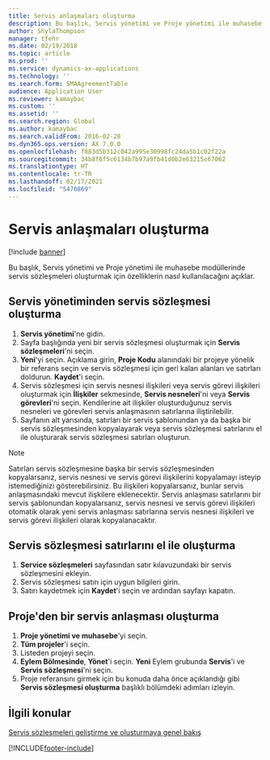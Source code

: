 ```yaml
---
title: Servis anlaşmaları oluşturma
description: Bu başlık, Servis yönetimi ve Proje yönetimi ile muhasebe modüllerinde servis sözleşmeleri oluşturmak için özelliklerin nasıl kullanılacağını açıklar.
author: ShylaThompson
manager: tfehr
ms.date: 02/19/2018
ms.topic: article
ms.prod: ''
ms.service: dynamics-ax-applications
ms.technology: ''
ms.search.form: SMAAgreementTable
audience: Application User
ms.reviewer: kamaybac
ms.custom: ''
ms.assetid: ''
ms.search.region: Global
ms.author: kamaybac
ms.search.validFrom: 2016-02-28
ms.dyn365.ops.version: AX 7.0.0
ms.openlocfilehash: f883d5b312c042a995e30998fc24da5b1c02f22a
ms.sourcegitcommit: 34b8f6f5c6134b7b97a9fb41d0b2e63215c67062
ms.translationtype: HT
ms.contentlocale: tr-TR
ms.lasthandoff: 02/17/2021
ms.locfileid: "5470869"
---
```

# <a name="create-service-agreements"></a>Servis anlaşmaları oluşturma

[!include [banner](../includes/banner.md)]

Bu başlık, Servis yönetimi ve Proje yönetimi ile muhasebe modüllerinde servis sözleşmeleri oluşturmak için özelliklerin nasıl kullanılacağını açıklar.

## <a name="create-a-service-agreement-from-service-management"></a>Servis yönetiminden servis sözleşmesi oluşturma

1. **Servis yönetimi**'ne gidin.
2. Sayfa başlığında yeni bir servis sözleşmesi oluşturmak için **Servis sözleşmeleri**'ni seçin. 
3. **Yeni**'yi seçin. Açıklama girin, **Proje Kodu** alanındaki bir projeye yönelik bir referans seçin ve servis sözleşmesi için geri kalan alanları ve satırları doldurun. **Kaydet**'i seçin.
4. Servis sözleşmesi için servis nesnesi ilişkileri veya servis görevi ilişkileri oluşturmak için **İlişkiler** sekmesinde, **Servis nesneleri**'ni veya **Servis görevleri**'ni seçin. Kendilerine ait ilişkiler oluşturduğunuz servis nesneleri ve görevleri servis anlaşmasının satırlarına iliştirilebilir.
5. Sayfanın alt yarısında, satırları bir servis şablonundan ya da başka bir servis sözleşmesinden kopyalayarak veya servis sözleşmesi satırlarını el ile oluşturarak servis sözleşmesi satırları oluşturun.

> [!NOTE]
> Satırları servis sözleşmesine başka bir servis sözleşmesinden kopyalarsanız, servis nesnesi ve servis görevi ilişkilerini kopyalamayı isteyip istemediğinizi gösterebilirsiniz. Bu ilişkileri kopyalarsanız, bunlar servis anlaşmasındaki mevcut ilişkilere eklenecektir. Servis anlaşması satırlarını bir servis şablonundan kopyalarsanız, servis nesnesi ve servis görevi ilişkileri otomatik olarak yeni servis anlaşması satırlarına servis nesnesi ilişkileri ve servis görevi ilişkileri olarak kopyalanacaktır.

## <a name="create-service-agreement-lines-manually"></a>Servis sözleşmesi satırlarını el ile oluşturma

1. **Service sözleşmeleri** sayfasından satır kılavuzundaki bir servis sözleşmesini ekleyin. 
2. Servis sözleşmesi satırı için uygun bilgileri girin. 
3. Satırı kaydetmek için **Kaydet**'i seçin ve ardından sayfayı kapatın.

## <a name="create-a-service-agreement-from-project"></a>Proje'den bir servis anlaşması oluşturma

1. **Proje yönetimi ve muhasebe**'yi seçin.
2. **Tüm projeler**'i seçin.
3. Listeden projeyi seçin.
4. **Eylem Bölmesinde**, **Yönet**'i seçin. **Yeni** Eylem grubunda **Servis**'i ve **Servis sözleşmesi**'ni seçin.
5. Proje referansını girmek için bu konuda daha önce açıklandığı gibi **Servis sözleşmesi oluşturma** başlıklı bölümdeki adımları izleyin.


## <a name="related-topics"></a>İlgili konular

[Servis sözleşmeleri geliştirme ve oluşturmaya genel bakış](service-agreements.md)




[!INCLUDE[footer-include](../../includes/footer-banner.md)]